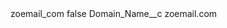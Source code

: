 <?xml version="1.0" encoding="UTF-8"?>
<CustomMetadata xmlns="http://soap.sforce.com/2006/04/metadata" xmlns:xsi="http://www.w3.org/2001/XMLSchema-instance" xmlns:xsd="http://www.w3.org/2001/XMLSchema">
    <label>zoemail_com</label>
    <protected>false</protected>
    <values>
        <field>Domain_Name__c</field>
        <value xsi:type="xsd:string">zoemail.com</value>
    </values>
</CustomMetadata>

